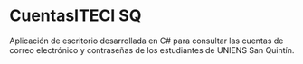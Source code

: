 # CuentasITECI SQ
Aplicación de escritorio desarrollada en C# para consultar las cuentas de correo electrónico y contraseñas de los estudiantes de UNIENS San Quintín.

